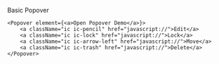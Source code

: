 Basic Popover

	<Popover element={<a>Open Popover Demo</a>}>
		<a className="ic ic-pencil" href="javascript://">Edit</a>
		<a className="ic ic-lock" href="javascript://">Lock</a>
		<a className="ic ic-arrow-left" href="javascript://">Move</a>
		<a className="ic ic-trash" href="javascript://">Delete</a>
	</Popover>
